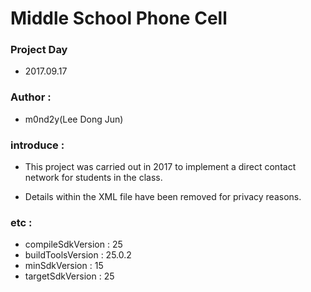 # Middle School Phone Cell

### Project Day

- 2017.09.17<br>

### Author : 

- m0nd2y(Lee Dong Jun)<br>

### introduce :

- This project was carried out in 2017 to implement a direct contact network for students in the class.

- Details within the XML file have been removed for privacy reasons.<br>

### etc :

- compileSdkVersion : 25 
- buildToolsVersion : 25.0.2
- minSdkVersion : 15
- targetSdkVersion : 25